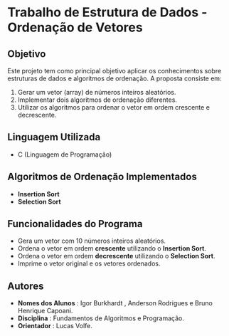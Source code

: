 # Trabalho de Estrutura de Dados - Ordenação de Vetores

## Objetivo

Este projeto tem como principal objetivo aplicar os conhecimentos sobre estruturas de dados e algoritmos de ordenação. A proposta consiste em:

1. Gerar um vetor (array) de números inteiros aleatórios.
2. Implementar dois algoritmos de ordenação diferentes.
3. Utilizar os algoritmos para ordenar o vetor em ordem crescente e decrescente.

## Linguagem Utilizada

- C (Linguagem de Programação)

## Algoritmos de Ordenação Implementados

- **Insertion Sort**
- **Selection Sort**

## Funcionalidades do Programa

- Gera um vetor com 10 números inteiros aleatórios.
- Ordena o vetor em ordem **crescente** utilizando o **Insertion Sort**.
- Ordena o vetor em ordem **decrescente** utilizando o **Selection Sort**.
- Imprime o vetor original e os vetores ordenados.

## Autores

* **Nomes dos Alunos** : Igor Burkhardt , Anderson Rodrigues e Bruno Henrique Capoani.
* **Disciplina** : Fundamentos de Algoritmos e Programação.
* **Orientador** : Lucas Volfe.
